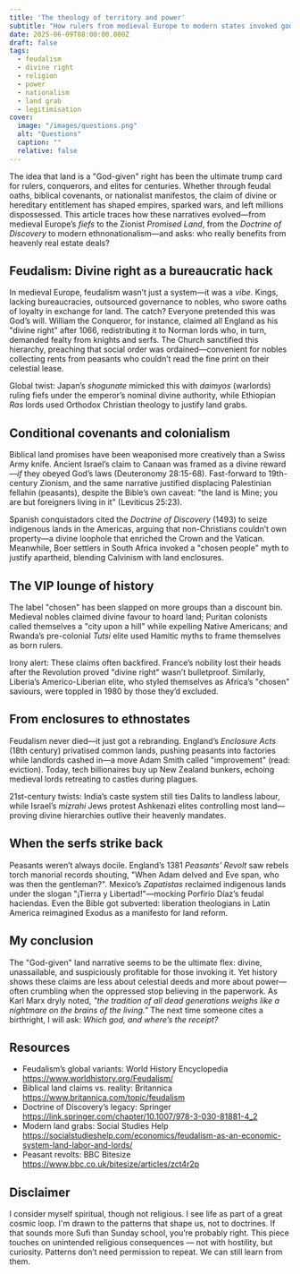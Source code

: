 ```yaml
---
title: 'The theology of territory and power'
subtitle: "How rulers from medieval Europe to modern states invoked gods, swords, and paperwork to justify ownership"
date: 2025-06-09T08:00:00.000Z
draft: false
tags: 
  - feudalism
  - divine right
  - religion
  - power
  - nationalism
  - land grab
  - legitimisation
cover:
  image: "/images/questions.png"
  alt: "Questions" 
  caption: ""
  relative: false 
---
```


The idea that land is a "God-given" right has been the ultimate trump card for rulers, conquerors, and elites for 
centuries. Whether through feudal oaths, biblical covenants, or nationalist manifestos, the claim of divine or 
hereditary entitlement has shaped empires, sparked wars, and left millions dispossessed. This article traces how 
these narratives evolved—from medieval Europe’s *fiefs* to the Zionist *Promised Land*, from the *Doctrine of 
Discovery* to modern ethnonationalism—and asks: who really benefits from heavenly real estate deals?

## Feudalism: Divine right as a bureaucratic hack 

In medieval Europe, feudalism wasn’t just a system—it was a *vibe*. Kings, lacking bureaucracies, outsourced 
governance to nobles, who swore oaths of loyalty in exchange for land. The catch? Everyone pretended this was God’s 
will. William the Conqueror, for instance, claimed all England as his "divine right" after 1066, redistributing it 
to Norman lords who, in turn, demanded fealty from knights and serfs. The Church sanctified this hierarchy, 
preaching that social order was ordained—convenient for nobles collecting rents from peasants who couldn’t read 
the fine print on their celestial lease.  

Global twist: Japan’s *shogunate* mimicked this with *daimyos* (warlords) ruling fiefs under the emperor’s nominal 
divine authority, while Ethiopian *Ras* lords used Orthodox Christian theology to justify land grabs.

## Conditional covenants and colonialism

Biblical land promises have been weaponised more creatively than a Swiss Army knife. Ancient Israel’s claim to Canaan 
was framed as a divine reward—*if* they obeyed God’s laws (Deuteronomy 28:15-68). Fast-forward to 19th-century 
Zionism, and the same narrative justified displacing Palestinian fellahin (peasants), despite the Bible’s own 
caveat: "the land is Mine; you are but foreigners living in it" (Leviticus 25:23).  

Spanish conquistadors cited the *Doctrine of Discovery* (1493) to seize indigenous lands 
in the Americas, arguing that non-Christians couldn’t own property—a divine loophole that enriched the Crown and 
the Vatican. Meanwhile, Boer settlers in South Africa invoked a "chosen people" myth to justify apartheid, 
blending Calvinism with land enclosures.

## The VIP lounge of history

The label "chosen" has been slapped on more groups than a discount bin. Medieval nobles claimed divine favour to 
hoard land; Puritan colonists called themselves a "city upon a hill" while expelling Native Americans; and 
Rwanda’s pre-colonial *Tutsi* elite used Hamitic myths to frame themselves as born rulers.  

Irony alert: These claims often backfired. France’s nobility lost their heads after the Revolution proved 
"divine right" wasn’t bulletproof. Similarly, Liberia’s Americo-Liberian elite, who styled themselves as 
Africa’s "chosen" saviours, were toppled in 1980 by those they’d excluded.

## From enclosures to ethnostates

Feudalism never died—it just got a rebranding. England’s *Enclosure Acts* (18th century) privatised common lands, 
pushing peasants into factories while landlords cashed in—a move Adam Smith called "improvement" (read: eviction). 
Today, tech billionaires buy up New Zealand bunkers, echoing medieval lords retreating to castles during plagues.  

21st-century twists: India’s caste system still ties Dalits to landless labour, while Israel’s *mizrahi* Jews 
protest Ashkenazi elites controlling most land—proving divine hierarchies outlive their heavenly mandates.

## When the serfs strike back

Peasants weren’t always docile. England’s 1381 *Peasants’ Revolt* saw rebels torch manorial records shouting, 
"When Adam delved and Eve span, who was then the gentleman?". Mexico’s *Zapatistas* reclaimed indigenous lands 
under the slogan "¡Tierra y Libertad!"—mocking Porfirio Díaz’s feudal haciendas. Even the Bible got subverted: 
liberation theologians in Latin America reimagined Exodus as a manifesto for land reform.

## My conclusion

The "God-given" land narrative seems to be the ultimate flex: divine, unassailable, and suspiciously profitable 
for those invoking it. Yet history shows these claims are less about celestial deeds and more about power—often 
crumbling when the oppressed stop believing in the paperwork. As Karl Marx dryly noted, 
*"the tradition of all dead generations weighs like a nightmare on the brains of the living."* The next time someone 
cites a birthright, I will ask: *Which god, and where’s the receipt?*

## Resources

- Feudalism’s global variants: World History Encyclopedia https://www.worldhistory.org/Feudalism/
- Biblical land claims vs. reality: Britannica https://www.britannica.com/topic/feudalism
- Doctrine of Discovery’s legacy: Springer https://link.springer.com/chapter/10.1007/978-3-030-81881-4_2
- Modern land grabs: Social Studies Help https://socialstudieshelp.com/economics/feudalism-as-an-economic-system-land-labor-and-lords/ 
- Peasant revolts: BBC Bitesize https://www.bbc.co.uk/bitesize/articles/zct4r2p 

## Disclaimer

I consider myself spiritual, though not religious. I see life as part of a great cosmic loop. I'm drawn to the 
patterns that shape us, not to doctrines. If that sounds more Sufi than Sunday school, you’re probably right. 
This piece touches on unintended religious consequences — not with hostility, but curiosity. Patterns don’t need 
permission to repeat. We can still learn from them.
